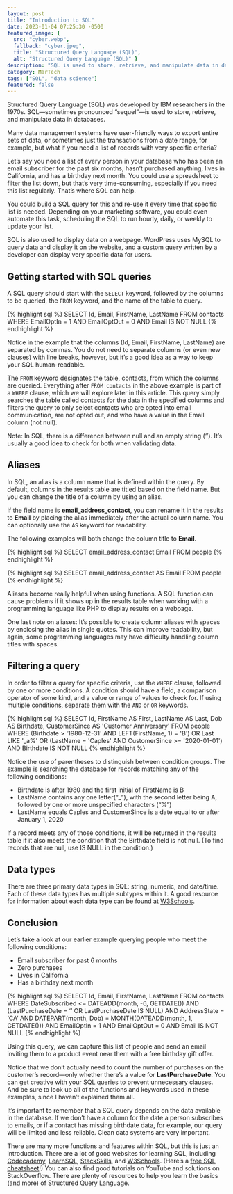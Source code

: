 ```yaml
---
layout: post
title: "Introduction to SQL"
date: 2023-01-04 07:25:30 -0500
featured_image: {
  src: "cyber.webp",
  fallback: "cyber.jpeg",
  title: "Structured Query Language (SQL)",
  alt: "Structured Query Language (SQL)" }
description: "SQL is used to store, retrieve, and manipulate data in databases."
category: MarTech
tags: ["SQL", "data science"]
featured: false
---
```


Structured Query Language (SQL) was developed by IBM researchers in the 1970s. SQL&mdash;sometimes pronounced “sequel”&mdash;is used to store, retrieve, and manipulate data in databases.

Many data management systems have user-friendly ways to export entire sets of data, or sometimes just the transactions from a date range, for example, but what if you need a list of records with very specific criteria?

Let’s say you need a list of every person in your database who has been an email subscriber for the past six months, hasn’t purchased anything, lives in California, and has a birthday next month. You could use a spreadsheet to filter the list down, but that’s very time-consuming, especially if you need this list regularly. That’s where SQL can help.

You could build a SQL query for this and re-use it every time that specific list is needed. Depending on your marketing software, you could even automate this task, scheduling the SQL to run hourly, daily, or weekly to update your list.

SQL is also used to display data on a webpage. WordPress uses MySQL to query data and display it on the website, and a custom query written by a developer can display very specific data for users.

## Getting started with SQL queries

A SQL query should start with the `SELECT` keyword, followed by the columns to be queried, the `FROM` keyword, and the name of the table to query.

{% highlight sql %}
SELECT
	Id,
	Email,
	FirstName,
	LastName
FROM contacts
WHERE EmailOptIn = 1
	AND EmailOptOut = 0
	AND Email IS NOT NULL
{% endhighlight %}

Notice in the example that the columns (Id, Email, FirstName, LastName) are separated by commas. You do not need to separate columns (or even new clauses) with line breaks, however, but it’s a good idea as a way to keep your SQL human-readable.

The `FROM` keyword designates the table, contacts, from which the columns are queried. Everything after `FROM contacts` in the above example is part of a `WHERE` clause, which we will explore later in this article. This query simply searches the table called contacts for the data in the specified columns and filters the query to only select contacts who are opted into email communication, are not opted out, and who have a value in the Email column (not null).

Note: In SQL, there is a difference between null and an empty string (‘’). It’s usually a good idea to check for both when validating data.

## Aliases

In SQL, an alias is a column name that is defined within the query. By default, columns in the results table are titled based on the field name. But you can change the title of a column by using an alias.

If the field name is **email_address_contact**, you can rename it in the results to **Email** by placing the alias immediately after the actual column name. You can optionally use the `AS` keyword for readability.

The following examples will both change the column title to **Email**.

{% highlight sql %}
SELECT email_address_contact Email FROM people
{% endhighlight %}

{% highlight sql %}
SELECT email_address_contact AS Email FROM people
{% endhighlight %}

Aliases become really helpful when using functions. A SQL function can cause problems if it shows up in the results table when working with a programming language like PHP to display results on a webpage.

One last note on aliases: It’s possible to create column aliases with spaces by enclosing the alias in single quotes. This can improve readability, but again, some programming languages may have difficulty handling column titles with spaces.

## Filtering a query

In order to filter a query for specific criteria, use the `WHERE` clause, followed by one or more conditions. A condition should have a field, a comparison operator of some kind, and a value or range of values to check for. If using multiple conditions, separate them with the `AND` or `OR` keywords.

{% highlight sql %}
SELECT
	Id,
	FirstName AS First,
	LastName AS Last,
	Dob AS Birthdate,
	CustomerSince AS 'Customer Anniversary'
FROM people
WHERE (Birthdate > '1980-12-31' AND LEFT(FirstName, 1) = 'B')
	OR Last LIKE '_a%'
	OR (LastName = 'Caples' AND CustomerSince >= '2020-01-01')
	AND Birthdate IS NOT NULL
{% endhighlight %}

Notice the use of parentheses to distinguish between condition groups. The example is searching the database for records matching any of the following conditions:

- Birthdate is after 1980 and the first initial of FirstName is B
- LastName contains any one letter(“_”), with the second letter being A, followed by one or more unspecified characters (“%”)
- LastName equals Caples and CustomerSince is a date equal to or after January 1, 2020

If a record meets any of those conditions, it will be returned in the results table if it also meets the condition that the Birthdate field is not null. (To find records that are null, use IS NULL in the condition.)

## Data types

There are three primary data types in SQL: string, numeric, and date/time. Each of these data types has multiple subtypes within it. A good resource for information about each data type can be found at <a href="https://www.w3schools.com/mysql/mysql_datatypes.asp" target="_blank">W3Schools</a>.

## Conclusion

Let’s take a look at our earlier example querying people who meet the following conditions:

- Email subscriber for past 6 months
- Zero purchases
- Lives in California
- Has a birthday next month

{% highlight sql %}
SELECT Id, Email, FirstName, LastName
FROM contacts
WHERE DateSubscribed <= DATEADD(month, -6, GETDATE())
AND (LastPurchaseDate = ‘’ OR LastPurchaseDate IS NULL)
AND AddressState = ‘CA’
AND DATEPART(month, Dob) = MONTH(DATEADD(month, 1, GETDATE()))
AND EmailOptIn = 1
AND EmailOptOut = 0
AND Email IS NOT NULL
{% endhighlight %}

Using this query, we can capture this list of people and send an email inviting them to a product event near them with a free birthday gift offer.

Notice that we don’t actually need to count the number of purchases on the customer’s record&mdash;only whether there’s a value for **LastPurchaseDate**. You can get creative with your SQL queries to prevent unnecessary clauses. And be sure to look up all of the functions and keywords used in these examples, since I haven’t explained them all.

It’s important to remember that a SQL query depends on the data available in the database. If we don’t have a column for the date a person subscribes to emails, or if a contact has missing birthdate data, for example, our query will be limited and less reliable. Clean data systems are very important.

There are many more functions and features within SQL, but this is just an introduction. There are a lot of good websites for learning SQL, including <a href="https://www.codecademy.com/learn/learn-sql" target="_blank">Codecademy</a>, <a href="https://learnsql.com/" target="_blank">LearnSQL</a>, <a href="https://stackskills.com/p/sql-for-marketers" target="_blank">StackSkills</a>, and <a href="https://www.w3schools.com/sql/" target="_blank">W3Schools</a>. (Here’s a <a href="https://www.sqltutorial.org/sql-cheat-sheet/" target="_blank">free SQL cheatsheet</a>!) You can also find good tutorials on YouTube and solutions on StackOverflow. There are plenty of resources to help you learn the basics (and more) of Structured Query Language.